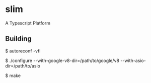 # slim
A Typescript Platform

## Building
$ autoreconf -vfi  

$ ./configure --with-google-v8-dir=/path/to/google/v8 --with-asio-dir=/path/to/asio  

$ make